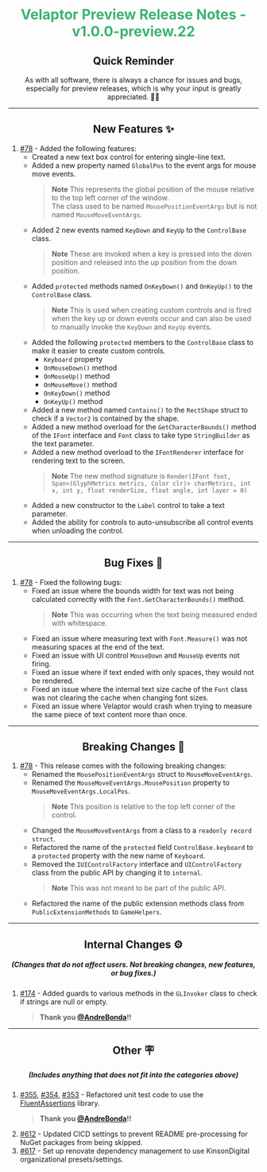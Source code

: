 <h1 align="center" style='color:mediumseagreen;font-weight:bold'>
    Velaptor Preview Release Notes - v1.0.0-preview.22
</h1>

<h2 align="center" style='font-weight:bold'>Quick Reminder</h2>

<div align="center">

As with all software, there is always a chance for issues and bugs, especially for preview releases, which is why your input is greatly appreciated. 🙏🏼
</div>

---

<h2 style="font-weight:bold" align="center">New Features ✨</h2>

1. [#78](https://github.com/KinsonDigital/Velaptor/issues/78) - Added the following features:
   - Created a new text box control for entering single-line text.
   - Added a new property named `GlobalPos` to the event args for mouse move events.
     > **Note** This represents the global position of the mouse relative to the top left corner of the window.  
     > The class used to be named `MousePositionEventArgs` but is not named `MouseMoveEventArgs`.
   - Added 2 new events named `KeyDown` and `KeyUp` to the `ControlBase` class.
     > **Note** These are invoked when a key is pressed into the down position and released into the up position from the down position.
   - Added `protected` methods named `OnKeyDown()` and `OnKeyUp()` to the `ControlBase` class.
     > **Note** This is used when creating custom controls and is fired when the key up or down events occur and can also be used to manually invoke the `KeyDown` and `KeyUp` events.
   - Added the following `protected` members to the `ControlBase` class to make it easier to create custom controls.
      - `Keyboard` property
      - `OnMouseDown()` method
      - `OnMouseUp()` method
      - `OnMouseMove()` method
      - `OnKeyDown()` method
      - `OnKeyUp()` method
   - Added a new method named `Contains()` to the `RectShape` struct to check if a `Vector2` is contained by the shape.
   - Added a new method overload for the `GetCharacterBounds()` method of the `IFont` interface and `Font` class to take type `StringBuilder` as the text parameter.
   - Added a new method overload to the `IFontRenderer` interface for rendering text to the screen.
      > **Note** The new method signature is `Render(IFont font, Span<(GlyphMetrics metrics, Color clr)> charMetrics, int x, int y, float renderSize, float angle, int layer = 0)`
   - Added a new constructor to the `Label` control to take a text parameter.
   - Added the ability for controls to auto-unsubscribe all control events when unloading the control.

---

<h2 style="font-weight:bold" align="center">Bug Fixes 🐛</h2>

1. [#78](https://github.com/KinsonDigital/Velaptor/issues/78) - Fixed the following bugs:
    - Fixed an issue where the bounds width for text was not being calculated correctly with the `Font.GetCharacterBounds()` method.
      > **Note** This was occurring when the text being measured ended with whitespace.
    - Fixed an issue where measuring text with `Font.Measure()` was not measuring spaces at the end of the text.
    - Fixed an issue with UI control `MouseDown` and `MouseUp` events not firing.
    - Fixed an issue where if text ended with only spaces, they would not be rendered.
    - Fixed an issue where the internal text size cache of the `Font` class was not clearing the cache when changing font sizes.
    - Fixed an issue where Velaptor would crash when trying to measure the same piece of text content more than once.

---

<h2 style="font-weight:bold" align="center">Breaking Changes 🧨</h2>

1. [#78](https://github.com/KinsonDigital/Velaptor/issues/78) - This release comes with the following breaking changes:
    - Renamed the `MousePositionEventArgs` struct to `MouseMoveEventArgs`.
    - Renamed the `MouseMoveEventArgs.MousePosition` property to `MouseMoveEventArgs.LocalPos`.
      > **Note** This position is relative to the top left corner of the control.
    - Changed the `MouseMoveEventArgs` from a class to a `readonly record struct`.
    - Refactored the name of the `protected` field `ControlBase.keyboard` to a `protected` property with the new name of `Keyboard`.
    - Removed the `IUIControlFactory` interface and `UIControlFactory` class from the public API by changing it to `internal`.
      > **Note** This was not meant to be part of the public API.
    - Refactored the name of the public extension methods class from `PublicExtensionMethods` to `GameHelpers`.

---

<h2 style="font-weight:bold" align="center">Internal Changes ⚙️</h2>
<h5 align="center">(Changes that do not affect users.  Not breaking changes, new features, or bug fixes.)</h5>

1. [#174](https://github.com/KinsonDigital/Velaptor/issues/174) - Added guards to various methods in the `GLInvoker` class to check if strings are null or empty.
    > **Thank you [@AndreBonda](https://github.com/AndreBonda)!!**

---

<h2 style="font-weight:bold" align="center">Other 🪧</h2>
<h5 align="center">(Includes anything that does not fit into the categories above)</h5>

1. [#355](https://github.com/KinsonDigital/Velaptor/issues/355), [#354](https://github.com/KinsonDigital/Velaptor/issues/354), [#353](https://github.com/KinsonDigital/Velaptor/issues/353) - Refactored unit test code to use the [FluentAssertions](https://fluentassertions.com/) library.
    > **Thank you [@AndreBonda](https://github.com/AndreBonda)!!**
2. [#612](https://github.com/KinsonDigital/Velaptor/issues/612) - Updated CICD settings to prevent README pre-processing for NuGet packages from being skipped.
3. [#617](https://github.com/KinsonDigital/Velaptor/issues/617) - Set up renovate dependency management to use KinsonDigital organizational presets/settings.
